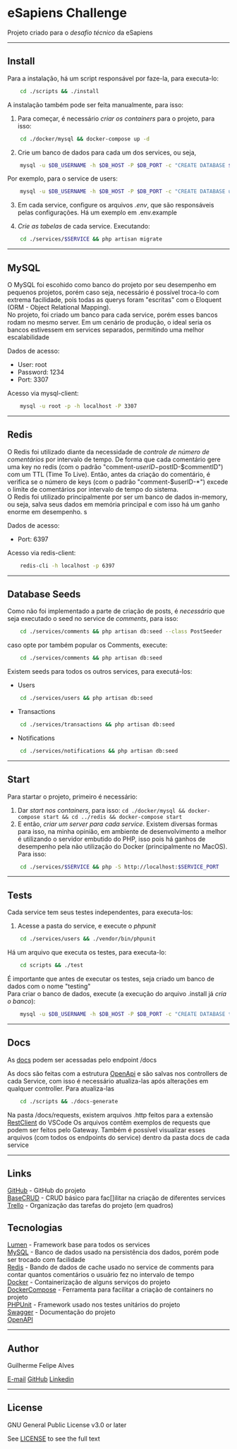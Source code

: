 # eSapiens Challenge
Projeto criado para o *desafio técnico* da eSapiens

---
## Install
Para a instalação, há um script responsável por faze-la, para executa-lo:
```bash
    cd ./scripts && ./install
```

A instalação também pode ser feita manualmente, para isso:
1) Para começar, é necessário *criar os containers* para o projeto, para isso: 
```bash
    cd ./docker/mysql && docker-compose up -d
```

2) Crie um banco de dados para cada um dos services, ou seja, 
```bash
    mysql -u $DB_USERNAME -h $DB_HOST -P $DB_PORT -c "CREATE DATABASE $SERVICE CHARACTER SET utf8
```
Por exemplo, para o service de users: 
```bash
    mysql -u $DB_USERNAME -h $DB_HOST -P $DB_PORT -c "CREATE DATABASE users CHARACTER SET utf8
```

3) Em cada service, configure os arquivos *.env*, que são responsáveis pelas configurações. Há um exemplo em .env.example  

4) *Crie as tabelas* de cada service. Executando:
```bash
    cd ./services/$SERVICE && php artisan migrate
```

---
## MySQL
O MySQL foi escohido como banco do projeto por seu desempenho em pequenos projetos, porém caso seja, necessário é possível troca-lo com extrema facilidade, pois todas as querys foram "escritas" com o Eloquent (ORM - Object Relational Mapping).  
No projeto, foi criado um banco para cada service, porém esses bancos rodam no mesmo server. Em um cenário de produção, o ideal seria os bancos estivessem em services separados, permitindo uma melhor escalabilidade
  
Dados de acesso:
* User: root
* Password: 1234
* Port: 3307
  
Acesso via mysql-client:
```bash
    mysql -u root -p -h localhost -P 3307
```

---
## Redis
O Redis foi utilizado diante da necessidade de *controle de número de comentários* por intervalo de tempo. De forma que cada comentário gere uma key no redis (com o padrão "comment-$userID-$postID-$commentID") com um TTL (Time To Live). Então, antes da criação do comentário, é verifica se o número de keys (com o padrão "comment-$userID-*") excede o limite de comentários por intervalo de tempo do sistema.  
O Redis foi utilizado principalmente por ser um banco de dados in-memory, ou seja, salva seus dados em memória principal e com isso há um ganho enorme em desempenho.   s

Dados de acesso:
* Port: 6397
  
Acesso via redis-client:
```bash
    redis-cli -h localhost -p 6397
```

---
## Database Seeds
Como não foi implementado a parte de criação de posts, é *necessário* que seja executado o seed no service de *comments*, para isso:
```bash
    cd ./services/comments && php artisan db:seed --class PostSeeder
```
caso opte por também popular os Comments, execute: 
```bash
    cd ./services/comments && php artisan db:seed
```

Existem seeds para todos os outros services, para executá-los:
* Users 
```bash
    cd ./services/users && php artisan db:seed
```

* Transactions 
```bash
    cd ./services/transactions && php artisan db:seed
```

* Notifications 
```bash
    cd ./services/notifications && php artisan db:seed
```

---
## Start
Para startar o projeto, primeiro é necessário:
1) Dar *start nos containers*, para isso: `cd ./docker/mysql && docker-compose start && cd ../redis && docker-compose start`
2) E então, *criar um server para cada service*. Existem diversas formas para isso, na minha opinião, em ambiente de desenvolvimento a melhor é utilizando o servidor embutido do PHP, isso pois há ganhos de desempenho pela não utilização do Docker (principalmente no MacOS). Para isso:
```bash
    cd ./services/$SERVICE && php -S http://localhost:$SERVICE_PORT
```

---
## Tests
Cada service tem seus testes independentes, para executa-los:  
1) Acesse a pasta do service, e execute o *phpunit*
```bash
    cd ./services/users && ./vendor/bin/phpunit
```
  
Há um arquivo que executa os testes, para executa-lo:
```bash
    cd scripts && ./test
```
  
É importante que antes de executar os testes, seja criado um banco de dados com o nome "testing"  
Para criar o banco de dados, execute (a execução do arquivo .install já *cria o banco*):
```bash
    mysql -u $DB_USERNAME -h $DB_HOST -P $DB_PORT -c "CREATE DATABASE testing CHARACTER SET utf8;"
```

---
## Docs
As [docs](http://localhost:4010/docs) podem ser acessadas pelo endpoint /docs

As docs são feitas com a estrutura [OpenApi](https://github.com/OAI/OpenAPI-Specification) e são salvas nos controllers de cada Service, com isso é necessário atualiza-las após alterações em qualquer controller. Para atualiza-las
```bash
    cd ./scripts && ./docs-generate
```

Na pasta /docs/requests, existem arquivos .http feitos para a extensão [RestClient](https://marketplace.visualstudio.com/items?itemName=humao.rest-client) do VSCode
Os arquivos contêm exemplos de requests que podem ser feitos pelo Gateway. Também é possível visualizar esses arquivos (com todos os endpoints do service) dentro da pasta docs de cada service

---
## Links
[GitHub](https://github.com/guilhermefalves/esapiens-challenge) - GitHub do projeto  
[BaseCRUD](https://github.com/guilhermefalves/lumen-base-crud) - CRUD básico para fac[]ilitar na criação de diferentes services  
[Trello](https://trello.com/b/s1p0SFvE/auxilium5) - Organização das tarefas do projeto (em quadros)  

## Tecnologias
[Lumen](https://lumen.laravel.com/docs/7.x) - Framework base para todos os services  
[MySQL](https://dev.mysql.com/doc/refman/8.0/en/) - Banco de dados usado na persistência dos dados, porém pode ser trocado com facilidade  
[Redis](https://redis.io/documentation) - Bando de dados de cache usado no service de comments para contar quantos comentários o usuário fez no intervalo de tempo  
[Docker](https://docs.docker.com/) - Containerização de alguns serviços do projeto  
[DockerCompose](https://docs.docker.com/compose/compose-file/) - Ferramenta para facilitar a criação de containers no projeto  
[PHPUnit](https://phpunit.readthedocs.io/pt_BR/latest/) - Framework usado nos testes unitários do projeto  
[Swagger](https://swagger.io/docs/) - Documentação do projeto  
[OpenAPI](https://github.com/OAI/OpenAPI-Specification)  

---
## Author
Guilherme Felipe Alves

[E-mail](mailto:guihalves20@gmail.com)
[GitHub](https://github.com/guilhermefalves)
[Linkedin](https://www.linkedin.com/public-profile/settings?trk=d_flagship3_profile_self_view_public_profile&lipi=urn%3Ali%3Apage%3Ad_flagship3_profile_self_edit_top_card%3Bc3m143rTSt2vaRP0rafeEw%3D%3D)

---
## License
GNU General Public License v3.0 or later

See [LICENSE](https://github.com/guilhermefalves/esapiens-challenge/blob/master/LICENSE.md) to see the full text

